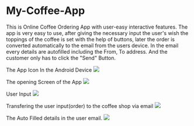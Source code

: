 # My-Coffee-App
This is Online Coffee Ordering App with user-easy interactive features. The app is very easy to use, after giving the necessary input the user's wish the toppings of the coffee is set with the help of buttons, later the order is converted automatically to the email from the users device. In the email every details are autofilled including the From, To address. And the customer only has to click the "Send" Button.
 
The App Icon In the Android Device
![](https://github.com/akhilaku/My-Coffee-App/blob/master/Screenshot_20200512-211256_Gallery.jpg)


The opening Screen of the App
![](https://github.com/akhilaku/My-Coffee-App/blob/master/Screenshot_20200512-203311.jpg)

User Input 
![](https://github.com/akhilaku/My-Coffee-App/blob/master/Screenshot_20200512-203336.jpg)

Transfering the user input(order) to the coffee shop via email
![](https://github.com/akhilaku/My-Coffee-App/blob/master/Screenshot_20200512-203339_Android%20System.jpg)

The Auto Filled details in the user email.
![](https://github.com/akhilaku/My-Coffee-App/blob/master/Screenshot_20200512-203346_Gmail.jpg)
